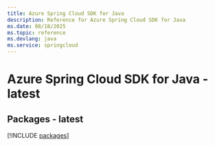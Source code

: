 ```yaml
---
title: Azure Spring Cloud SDK for Java
description: Reference for Azure Spring Cloud SDK for Java
ms.date: 08/18/2025
ms.topic: reference
ms.devlang: java
ms.service: springcloud
---
```

# Azure Spring Cloud SDK for Java - latest
## Packages - latest
[!INCLUDE [packages](spring-cloud-index.md)]